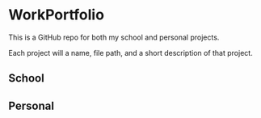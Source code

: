 # WorkPortfolio
This is a GitHub repo for both my school and personal projects.

Each project will a name, file path, and a short description of that project.

## School
## Personal
